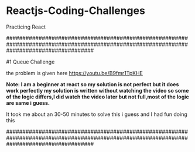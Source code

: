 # Reactjs-Coding-Challenges
Practicing React

###########################################################################################################################################

#1 Queue Challenge

the problem is given here https://youtu.be/B9fmr1TpKHE

**Note: I am a beginner at react so my solution is not perfect but it does work perfectly my solution is written without watching 
the video so some of the logic differs,I did watch the video later but not full,most of the logic are same i guess.**

It took me about an 30-50 minutes to solve this i guess and I had fun doing this

###########################################################################################################################################
